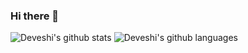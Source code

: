 ### Hi there 👋


<!-- **deveshithanawala/deveshithanawala** is a ✨ _special_ ✨ repository because its `README.md` (this file) appears on your GitHub profile.

Here are some ideas to get you started: -->
<!--  🔭 I’m currently working at Veryable
- 🌱 I’m currently learning T
- 👯 I’m looking to collaborate on ...
- 🤔 I’m looking for help with ...
- 💬 Ask me about ...
- 📫 How to reach me: ...
- 😄 Pronouns: ...
- ⚡ Fun fact: ... -->

![Deveshi's github stats](https://github-readme-stats.vercel.app/api?username=deveshithanawala&show_icons=true&title_color=fff&icon_color=79ff97&text_color=9f9f9f&bg_color=151515)
![Deveshi's github languages](https://github-readme-stats.vercel.app/api/top-langs/?username=deveshithanawala&&show_icons=true&title_color=fff&icon_color=79ff97&text_color=9f9f9f&bg_color=151515)

